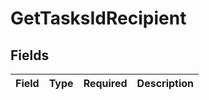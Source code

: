 # GetTasksIdRecipient


## Fields

| Field       | Type        | Required    | Description |
| ----------- | ----------- | ----------- | ----------- |